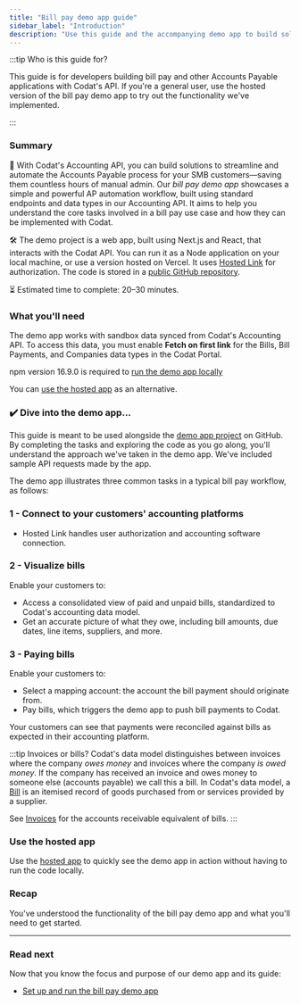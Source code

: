 ```yaml
---
title: "Bill pay demo app guide"
sidebar_label: "Introduction"
description: "Use this guide and the accompanying demo app to build solutions that streamline your customers' Accounts Payable processes"
---
```


:::tip Who is this guide for?

This guide is for developers building bill pay and other Accounts Payable applications with Codat's API. If you're a general user, use the hosted version of the bill pay demo app to try out the functionality we've implemented. 

:::

### Summary

🎯 With Codat's Accounting API, you can build solutions to streamline and automate the Accounts Payable process for your SMB customers&mdash;saving them countless hours of manual admin. Our *bill pay demo app* showcases a simple and powerful AP automation workflow, built using standard endpoints and data types in our Accounting API. It aims to help you understand the core tasks involved in a bill pay use case and how they can be implemented with Codat.

🛠️ The demo project is a web app, built using Next.js and React, that interacts with the Codat API. You can run it as a Node application on your local machine, or use a version hosted on Vercel. It uses [Hosted Link](/auth-flow/authorize-hosted-link) for authorization. The code is stored in a [public GitHub repository](https://github.com/codatio/demo-bill-pay).

⏳ Estimated time to complete: 20&ndash;30 minutes.

### What you'll need

The demo app works with sandbox data synced from Codat's Accounting API. To access this data, you must enable **Fetch on first link** for the Bills, Bill Payments, and Companies data types in the Codat Portal.

npm version 16.9.0 is required to [run the demo app locally](/accounting-api/guides/bill-pay/)

You can [use the hosted app](#use-the-hosted-app) as an alternative.

### ✔️ Dive into the demo app...

This guide is meant to be used alongside the [demo app project](https://github.com/codatio/demo-bill-pay) on GitHub. By completing the tasks and exploring the code as you go along, you'll understand the approach we've taken in the demo app. We've included sample API requests made by the app.

The demo app illustrates three common tasks in a typical bill pay workflow, as follows:

### 1 - Connect to your customers' accounting platforms

- Hosted Link handles user authorization and accounting software connection.

### 2 - Visualize bills

Enable your customers to:

- Access a consolidated view of paid and unpaid bills, standardized to Codat's accounting data model.
- Get an accurate picture of what they owe, including bill amounts, due dates, line items, suppliers, and more.

### 3 - Paying bills

Enable your customers to:

- Select a mapping account: the account the bill payment should originate from.
- Pay bills, which triggers the demo app to push bill payments to Codat. 

Your customers can see that payments were reconciled against bills as expected in their accounting platform.

:::tip Invoices or bills?
Codat's data model distinguishes between invoices where the company *owes money* and invoices where the company *is owed money*. If the company has received an invoice and owes money to someone else (accounts payable) we call this a bill. In Codat's data model, a [Bill](/accounting-api#/schemas/Bill) is an itemised record of goods purchased from or services provided by a supplier.

See [Invoices](/accounting-api#/schemas/Invoice) for the accounts receivable equivalent of bills.
:::

### Use the hosted app

Use the [hosted app](https://demo-bill-pay.vercel.app/) to quickly see the demo app in action without having to run the code locally.

### Recap

You've understood the functionality of the bill pay demo app and what you'll need to get started.

<hr />

### Read next

Now that you know the focus and purpose of our demo app and its guide:

- [Set up and run the bill pay demo app](/accounting-api/guides/bill-pay/run-demo-app-locally)
